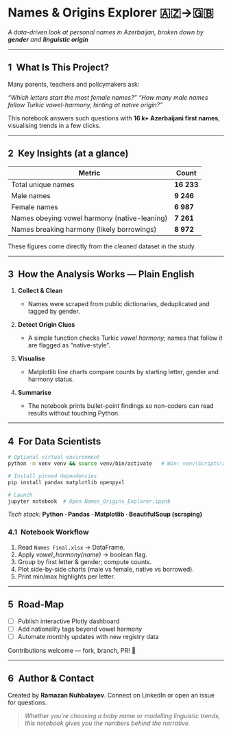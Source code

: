 # Names & Origins Explorer 🇦🇿→🇬🇧

*A data-driven look at personal names in Azerbaijan, broken down by **gender** and **linguistic origin***

---

## 1 What Is This Project?

Many parents, teachers and policymakers ask:

*“Which letters start the most female names?”*
*“How many male names follow Turkic vowel-harmony, hinting at native origin?”*

This notebook answers such questions with **16 k+ Azerbaijani first names**, visualising trends in a few clicks.

---

## 2 Key Insights (at a glance)

| Metric                                       | Count      |
| -------------------------------------------- | ---------- |
| Total unique names                           | **16 233** |
| Male names                                   | **9 246**  |
| Female names                                 | **6 987**  |
| Names obeying vowel harmony (native-leaning) | **7 261**  |
| Names breaking harmony (likely borrowings)   | **8 972**  |

These figures come directly from the cleaned dataset in the study.

---

## 3 How the Analysis Works — Plain English

1. **Collect & Clean**

   * Names were scraped from public dictionaries, deduplicated and tagged by gender.
2. **Detect Origin Clues**

   * A simple function checks Turkic *vowel harmony*; names that follow it are flagged as “native-style”.
3. **Visualise**

   * Matplotlib line charts compare counts by starting letter, gender and harmony status.
4. **Summarise**

   * The notebook prints bullet-point findings so non-coders can read results without touching Python.

---

## 4 For Data Scientists

```bash
# Optional virtual environment
python -m venv venv && source venv/bin/activate   # Win: venv\Scripts\activate

# Install pinned dependencies
pip install pandas matplotlib openpyxl

# Launch
jupyter notebook  # Open Names_Origins_Explorer.ipynb
```

*Tech stack:* **Python · Pandas · Matplotlib · BeautifulSoup (scraping)**

### 4.1 Notebook Workflow

1. Read `Names Final.xlsx` → DataFrame.
2. Apply *vowel\_harmony(name)* → boolean flag.
3. Group by first letter & gender; compute counts.
4. Plot side-by-side charts (male vs female, native vs borrowed).
5. Print min/max highlights per letter.

---

## 5 Road-Map

* [ ] Publish interactive Plotly dashboard
* [ ] Add nationality tags beyond vowel harmony
* [ ] Automate monthly updates with new registry data

Contributions welcome — fork, branch, PR! 🚀

---

## 6 Author & Contact

Created by **Ramazan Nuhbalayev**.
Connect on LinkedIn or open an issue for questions.

> *Whether you’re choosing a baby name or modelling linguistic trends, this notebook gives you the numbers behind the narrative.*
